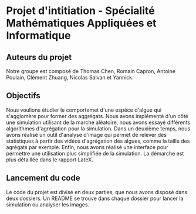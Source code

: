 # Projet d'intitiation - Spécialité Mathématiques Appliquées et Informatique

## Auteurs du projet 

Notre groupe est composé de Thomas Chen, Romain Capron, Antoine Poulain, Clément Zhuang, Nicolas Salvan et Yannick. 

## Objectifs

Nous voulions étudier le comportemet d'une espèce d'algue qui s'agglomère pour former des aggrégats. Nous avons implémenté 
d'un côté une simulation utilisant de la marche aléatoire, nous avons essayé différents algorithmes d'agrégation pour la 
simulation. Dans un deuxième temps, nous avons réalisé un outil d'analyse d'image qui permet de relever des statistiques à
partir des vidéos d'agrégation des algues, comme la taille des agrégats par exemple. Enfin, nous avons réalisé une interface
pour permettre une utilisation plus simplifiée de la simulation. La démarche est plus détaillée dans le rapport LateX. 

## Lancement du code 

Le code du projet est divisé en deux parties, que nous avons disposé dans deux dossiers. Un README se trouve dans chaque 
dossier pour lancer la simulation ou analyser les images. 

